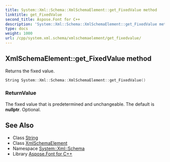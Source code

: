 ```yaml
---
title: System::Xml::Schema::XmlSchemaElement::get_FixedValue method
linktitle: get_FixedValue
second_title: Aspose.Font for C++
description: 'System::Xml::Schema::XmlSchemaElement::get_FixedValue method. Returns the fixed value in C++.'
type: docs
weight: 1000
url: /cpp/system.xml.schema/xmlschemaelement/get_fixedvalue/
---
```

## XmlSchemaElement::get_FixedValue method


Returns the fixed value.

```cpp
String System::Xml::Schema::XmlSchemaElement::get_FixedValue()
```


### ReturnValue

The fixed value that is predetermined and unchangeable. The default is **nullptr**. Optional.

## See Also

* Class [String](../../../system/string/)
* Class [XmlSchemaElement](../)
* Namespace [System::Xml::Schema](../../)
* Library [Aspose.Font for C++](../../../)
